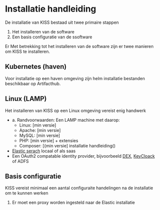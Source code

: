 # Installatie handleiding
De installatie van KISS bestaad uit twee primaire stappen
1. Het installeren van de software
2. Een basis configuratie van de ssoftware

Er Met betrekking tot het installeren van de software zijn er twee manieren om KISS te installeren.

## Kubernetes (haven)
Voor installatie op een haven omgeving zijn helm installatie bestanden beschikbaar op Artifacthub. 

## Linux (LAMP)
Het installeren van KISS op een  Linux omgeving vereist enig handwerk
- a.	Randvoorwaarden: Een LAMP machine met daarop:
  - Linux: [min versie]
  - Apache: [min versie]
  - MySQL: [min versie]
  - PHP: [min versie] + extensies
  - Composer: [{min versie] installatie handleiding()
- [Elastic serach](https://www.elastic.co/) locaal of als saas
- Een OAuth2 compatable identity provider, bijvoorbeeld [DEX](https://dexidp.io/), [KeyCloack](https://www.keycloak.org/) of ADFS

## Basis configuratie
KISS vereist minimaal een aantal configuraite handelingen na de installatie om te kunnen werken

1. Er moet een proxy worden ingesteld naar de Elastic installatie